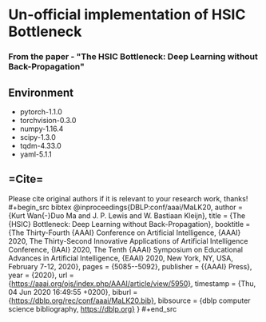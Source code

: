# Un-official implementation of HSIC Bottleneck 

### From the paper - "The HSIC Bottleneck: Deep Learning without Back-Propagation"

## Environment
- pytorch-1.1.0
- torchvision-0.3.0
- numpy-1.16.4
- scipy-1.3.0
- tqdm-4.33.0
- yaml-5.1.1


## =Cite=
Please cite original authors if it is relevant to your research work, thanks! 
#+begin_src bibtex
@inproceedings{DBLP:conf/aaai/MaLK20,
  author    = {Kurt Wan{-}Duo Ma and
               J. P. Lewis and
               W. Bastiaan Kleijn},
  title     = {The {HSIC} Bottleneck: Deep Learning without Back-Propagation},
  booktitle = {The Thirty-Fourth {AAAI} Conference on Artificial Intelligence, {AAAI}
               2020, The Thirty-Second Innovative Applications of Artificial Intelligence
               Conference, {IAAI} 2020, The Tenth {AAAI} Symposium on Educational
               Advances in Artificial Intelligence, {EAAI} 2020, New York, NY, USA,
               February 7-12, 2020},
  pages     = {5085--5092},
  publisher = {{AAAI} Press},
  year      = {2020},
  url       = {https://aaai.org/ojs/index.php/AAAI/article/view/5950},
  timestamp = {Thu, 04 Jun 2020 16:49:55 +0200},
  biburl    = {https://dblp.org/rec/conf/aaai/MaLK20.bib},
  bibsource = {dblp computer science bibliography, https://dblp.org}
}
#+end_src
